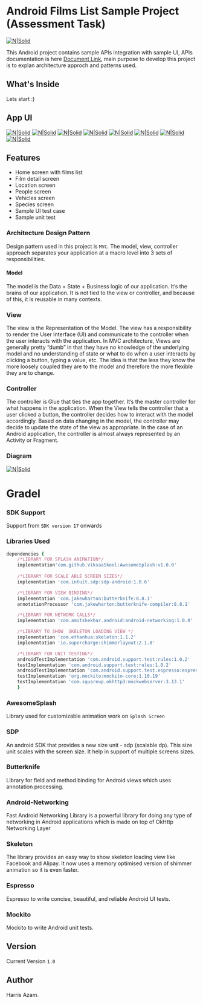 # Android Films List Sample Project (Assessment Task)

[![N|Solid](https://cdn1.imggmi.com/uploads/2019/2/10/56a2a12b1abab60f46270c96743d9a97-full.png)](https://cdn1.imggmi.com/uploads/2019/2/10/56a2a12b1abab60f46270c96743d9a97-full.png)

This Android project contains sample APIs integration with sample UI, APIs documentation is here [Document Link][df1], main purpose to develop this project is to explan architecture approch and patterns used.  

## What's Inside

Lets start :)

## App UI
[![N|Solid](https://cdn1.imggmi.com/uploads/2019/2/10/3daa20f5dcf92a3800b4a16e29293c82-full.png)](https://cdn1.imggmi.com/uploads/2019/2/10/3daa20f5dcf92a3800b4a16e29293c82-full.png) [![N|Solid](https://cdn1.imggmi.com/uploads/2019/2/10/3099c57f2195e61ab0fd8fdb04ec3dfe-full.png)](https://cdn1.imggmi.com/uploads/2019/2/10/3099c57f2195e61ab0fd8fdb04ec3dfe-full.png) [![N|Solid](https://cdn1.imggmi.com/uploads/2019/2/10/0090a63b431935b5d31bb1ff63d8b620-full.png)](https://cdn1.imggmi.com/uploads/2019/2/10/0090a63b431935b5d31bb1ff63d8b620-full.png) [![N|Solid](https://cdn1.imggmi.com/uploads/2019/2/10/3de99427830964e95dd08b6489b9c8c5-full.png)](https://cdn1.imggmi.com/uploads/2019/2/10/3de99427830964e95dd08b6489b9c8c5-full.png) [![N|Solid](https://cdn1.imggmi.com/uploads/2019/2/10/7e8fb65693d8a489eb5c7ca820a2bcdb-full.png)](https://cdn1.imggmi.com/uploads/2019/2/10/7e8fb65693d8a489eb5c7ca820a2bcdb-full.png) [![N|Solid](https://cdn1.imggmi.com/uploads/2019/2/10/284c1ae0dcc976db904c416e331fb490-full.png)](https://cdn1.imggmi.com/uploads/2019/2/10/284c1ae0dcc976db904c416e331fb490-full.png) [![N|Solid](https://cdn1.imggmi.com/uploads/2019/2/10/b3e7a2eeb57ee3ec349ee68452516bc9-full.png)](https://cdn1.imggmi.com/uploads/2019/2/10/b3e7a2eeb57ee3ec349ee68452516bc9-full.png) [![N|Solid](https://cdn1.imggmi.com/uploads/2019/2/10/d34646372c745e1fc7096ba9b007ab29-full.png)](https://cdn1.imggmi.com/uploads/2019/2/10/d34646372c745e1fc7096ba9b007ab29-full.png)

## Features

* Home screen with films list
* Film detail screen
* Location screen
* People screen
* Vehicles screen
* Species screen
* Sample UI test case
* Sample unit test

### Architecture Design Pattern

Design pattern used in this project is ```MVC```. The model, view, controller approach separates your application at a macro level into 3 sets of responsibilities.

#### Model
The model is the Data + State + Business logic of our application. It’s the brains of our application. It is not tied to the view or controller, and because of this, it is reusable in many contexts.

### View
The view is the Representation of the Model. The view has a responsibility to render the User Interface (UI) and communicate to the controller when the user interacts with the application. In MVC architecture, Views are generally pretty “dumb” in that they have no knowledge of the underlying model and no understanding of state or what to do when a user interacts by clicking a button, typing a value, etc. The idea is that the less they know the more loosely coupled they are to the model and therefore the more flexible they are to change.

### Controller
The controller is Glue that ties the app together. It’s the master controller for what happens in the application. When the View tells the controller that a user clicked a button, the controller decides how to interact with the model accordingly. Based on data changing in the model, the controller may decide to update the state of the view as appropriate. In the case of an Android application, the controller is almost always represented by an Activity or Fragment.

### Diagram 
[![N|Solid](https://cdn1.imggmi.com/uploads/2019/2/10/55417283f98c8e94a8d675ec6bae6f45-full.png)](https://cdn1.imggmi.com/uploads/2019/2/10/55417283f98c8e94a8d675ec6bae6f45-full.png)

# Gradel
### SDK Support
Support from ```SDK version 17``` onwards

### Libraries Used
```ruby
dependencies {
	/*LIBRARY FOR SPLASH ANIMATION*/
    implementation'com.github.ViksaaSkool:AwesomeSplash:v1.0.0'
    
    /*LIBRARY FOR SCALE ABLE SCREEN SIZES*/
    implementation 'com.intuit.sdp:sdp-android:1.0.6'

    /*LIBRARY FOR VIEW BINDING*/
    implementation 'com.jakewharton:butterknife:8.8.1'
    annotationProcessor 'com.jakewharton:butterknife-compiler:8.8.1'

    /*LIBRARY FOR NETWORK CALLS*/
    implementation 'com.amitshekhar.android:android-networking:1.0.0'

    /*LIBRARY TO SHOW  SKELETON LOADING VIEW */
    implementation 'com.ethanhua:skeleton:1.1.2'
    implementation 'io.supercharge:shimmerlayout:2.1.0'

    /*LIBRARY FOR UNIT TESTING*/
    androidTestImplementation 'com.android.support.test:rules:1.0.2'
    testImplementation 'com.android.support.test:rules:1.0.2'
    androidTestImplementation 'com.android.support.test.espresso:espresso-contrib:3.0.2'
    testImplementation 'org.mockito:mockito-core:1.10.19'
    testImplementation 'com.squareup.okhttp3:mockwebserver:3.13.1'
	}
```
### AwesomeSplash
Library used for customizable animation work on ```Splash Screen```
### SDP
An android SDK that provides a new size unit - sdp (scalable dp). This size unit scales with the screen size. It help in support of multiple screens sizes.
### Butterknife
Library for field and method binding for Android views which uses annotation processing.
### Android-Networking
Fast Android Networking Library is a powerful library for doing any type of networking in Android applications which is made on top of OkHttp Networking Layer
### Skeleton
The library provides an easy way to show skeleton loading view like Facebook and Alipay. It now uses a memory optimised version of shimmer animation so it is even faster.
### Espresso
Espresso to write concise, beautiful, and reliable Android UI tests.
### Mockito
Mockito to write Android unit tests.
##  Version
Current Version ```1.0```

## Author
Harris Azam.

  [df1]: <https://ghibliapi.herokuapp.com/>
